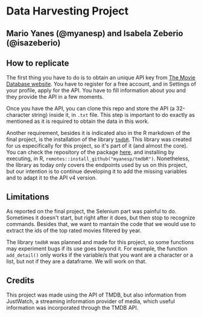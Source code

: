 # Data Harvesting Project
## Mario Yanes (@myanesp) and Isabela Zeberio (@isazeberio)

## How to replicate

The first thing you have to do is to obtain an unique API key from [The Movie Database website](https://www.themoviedb.org/).
You have to register for a free account, and in Settings of your profile, apply for the API. You have to fill information about you and they provide the API in a few moments. 

Once you have the API, you can clone this repo and store the API (a 32-character string) inside it, in `.txt` file. This step is important
to do exactly as mentioned as it is required to obtain the data in this work.

Another requirement, besides it is indicated also in the R markdown of the final project, is the installation of the library [`tmdbR`](https://github.com/myanesp/tmdbR).
This library was created for us especifically for this project, so it's part of it (and almost the core). You can check the repository of the package [here](https://github.com/myanesp/tmdbR), and installing by executing, in R, `remotes::install_github("myanesp/tmdbR")`. Nonetheless, the library as today only covers the endpoints used by us on this project, but our intention is to continue developing it to add the missing variables and to adapt it to the API v4 version.  

## Limitations
As reported on the final project, the Selenium part was painful to do. Sometimes it doesn't start, but right after it does, but then stop to recognize commands. Besides that, we want to mantain the code that we would use to extract the ids of the top rated movies filtered by year.

The library `tmdbR` was planned and made for this project, so some functions may experiment bugs if its use goes beyond it. For example, the function `add_detail()` only works if the variable/s that you want are a character or a list, but not if they are a dataframe. We will work on that.

## Credits
This project was made using the API of TMDB, but also information from JustWatch, a streaming information provider of media, which useful information was incorporated through the TMDB API.